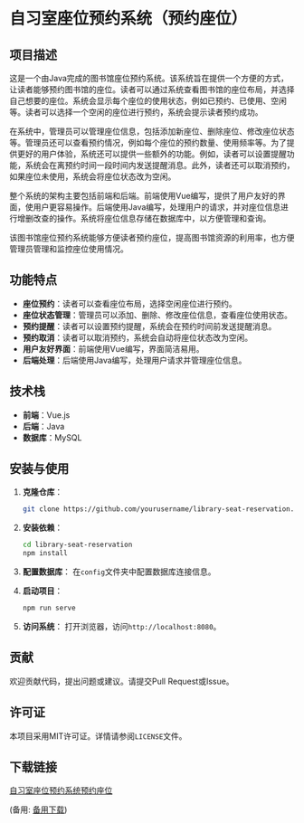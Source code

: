 # 自习室座位预约系统（预约座位）

## 项目描述

这是一个由Java完成的图书馆座位预约系统。该系统旨在提供一个方便的方式，让读者能够预约图书馆的座位。读者可以通过系统查看图书馆的座位布局，并选择自己想要的座位。系统会显示每个座位的使用状态，例如已预约、已使用、空闲等。读者可以选择一个空闲的座位进行预约，系统会提示读者预约成功。

在系统中，管理员可以管理座位信息，包括添加新座位、删除座位、修改座位状态等。管理员还可以查看预约情况，例如每个座位的预约数量、使用频率等。为了提供更好的用户体验，系统还可以提供一些额外的功能。例如，读者可以设置提醒功能，系统会在离预约时间一段时间内发送提醒消息。此外，读者还可以取消预约，如果座位未使用，系统会将座位状态改为空闲。

整个系统的架构主要包括前端和后端。前端使用Vue编写，提供了用户友好的界面，使用户更容易操作。后端使用Java编写，处理用户的请求，并对座位信息进行增删改查的操作。系统将座位信息存储在数据库中，以方便管理和查询。

该图书馆座位预约系统能够方便读者预约座位，提高图书馆资源的利用率，也方便管理员管理和监控座位使用情况。

## 功能特点

- **座位预约**：读者可以查看座位布局，选择空闲座位进行预约。
- **座位状态管理**：管理员可以添加、删除、修改座位信息，查看座位使用状态。
- **预约提醒**：读者可以设置预约提醒，系统会在预约时间前发送提醒消息。
- **预约取消**：读者可以取消预约，系统会自动将座位状态改为空闲。
- **用户友好界面**：前端使用Vue编写，界面简洁易用。
- **后端处理**：后端使用Java编写，处理用户请求并管理座位信息。

## 技术栈

- **前端**：Vue.js
- **后端**：Java
- **数据库**：MySQL

## 安装与使用

1. **克隆仓库**：
   ```bash
   git clone https://github.com/yourusername/library-seat-reservation.git
   ```

2. **安装依赖**：
   ```bash
   cd library-seat-reservation
   npm install
   ```

3. **配置数据库**：
   在`config`文件夹中配置数据库连接信息。

4. **启动项目**：
   ```bash
   npm run serve
   ```

5. **访问系统**：
   打开浏览器，访问`http://localhost:8080`。

## 贡献

欢迎贡献代码，提出问题或建议。请提交Pull Request或Issue。

## 许可证

本项目采用MIT许可证。详情请参阅`LICENSE`文件。

## 下载链接
[自习室座位预约系统预约座位](https://pan.quark.cn/s/5ec9898f50ce) 

(备用: [备用下载](https://pan.baidu.com/s/1QPEA-2ZafIcLKpcdXBRnWw?pwd=8w0m))
